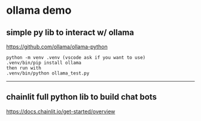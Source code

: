 # ollama demo

## simple py lib to interact w/ ollama

https://github.com/ollama/ollama-python

    python -m venv .venv (vscode ask if you want to use)
    .venv/bin/pip install ollama
    then run with
    .venv/bin/python ollama_test.py

---

## chainlit full python lib to build chat bots

https://docs.chainlit.io/get-started/overview

